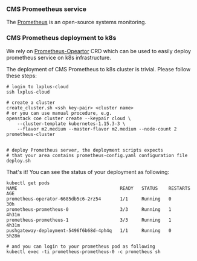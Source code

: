 ### CMS Promeetheus service
The [Prometheus](https://prometheus.io/) is  an open-source systems monitoring.

### CMS Prometheus deployment to k8s
We rely on [Prometheus-Opeartor](https://github.com/coreos/prometheus-operator)
CRD which can be used to easily deploy prometheus service on k8s
infrastructure.

The deployment of CMS Prometheus to k8s cluster is trivial. Please follow
these steps:
```
# login to lxplus-cloud
ssh lxplus-cloud

# create a cluster
create_cluster.sh <ssh key-pair> <cluster name>
# or you can use manual procedure, e.g.
openstack coe cluster create --keypair cloud \
    --cluster-template kubernetes-1.15.3-3 \
    --flavor m2.medium --master-flavor m2.medium --node-count 2 prometheus-cluster


# deploy Prometheus server, the deployment scripts expects
# that your area contains prometheus-config.yaml configuration file
deploy.sh
```

That's it! You can see the status of your deployment as following:
```
kubectl get pods
NAME                                      READY   STATUS    RESTARTS   AGE
prometheus-operator-6685db5c6-2rz54       1/1     Running   0          30h
prometheus-prometheus-0                   3/3     Running   1          4h31m
prometheus-prometheus-1                   3/3     Running   1          4h31m
pushgateway-deployment-5496f6b68d-4ph4q   1/1     Running   0          5h28m

# and you can login to your prometheus pod as following
kubectl exec -ti prometheus-prometheus-0 -c prometheus sh
```
